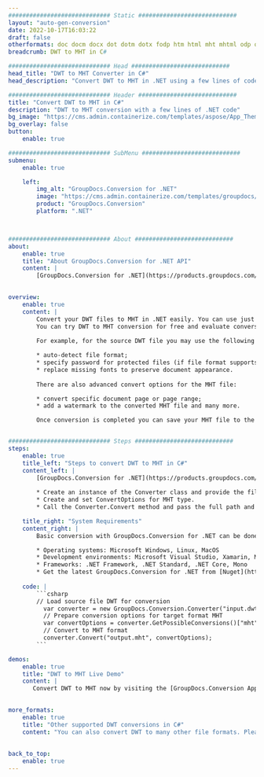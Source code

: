 ```yaml
---
############################# Static ############################
layout: "auto-gen-conversion"
date: 2022-10-17T16:03:22
draft: false
otherformats: doc docm docx dot dotm dotx fodp htm html mht mhtml odp odt otp pot potm potx pps ppsm ppsx ppt pptm pptx rtf
breadcrumb: DWT to MHT in C#

############################# Head ############################
head_title: "DWT to MHT Converter in C#"
head_description: "Convert DWT to MHT in .NET using a few lines of code. Use the GroupDocs Document Conversion API to convert over 160 file formats."

############################# Header ############################
title: "Convert DWT to MHT in C#"
description: "DWT to MHT conversion with a few lines of .NET code"
bg_image: "https://cms.admin.containerize.com/templates/aspose/App_Themes/V3/images/bg/header1.png"
bg_overlay: false
button:
    enable: true

############################# SubMenu ############################
submenu:
    enable: true

    left:
        img_alt: "GroupDocs.Conversion for .NET"
        image: "https://cms.admin.containerize.com/templates/groupdocs/images/product-logos/90x90-noborder/groupdocs-conversion-net.png"
        product: "GroupDocs.Conversion"
        platform: ".NET"



############################# About ############################
about:
    enable: true
    title: "About GroupDocs.Conversion for .NET API"
    content: |
        [GroupDocs.Conversion for .NET](https://products.groupdocs.com/conversion/net/) can be used to convert Microsoft Word, Excel, PowerPoint, PDF, Visio and other formats. GroupDocs.Conversion is a standalone API that is suitable for back-end and internal systems where high performance is required. It does not depend on any software such as Microsoft or Open Office.
    

overview:
    enable: true
    content: |
        Convert your DWT files to MHT in .NET easily. You can use just a couple of C# code lines in any platform of your choice like - Windows, Linux, macOS.
        You can try DWT to MHT conversion for free and evaluate conversion results quality.  Along with simple file conversion scenarios you can try more advanced options for loading source DWT file and for saving output MHT result. 
        
        For example, for the source DWT file you may use the following load options:

        * auto-detect file format;
        * specify password for protected files (if file format supports it);
        * replace missing fonts to preserve document appearance.
        
        There are also advanced convert options for the MHT file:

        * convert specific document page or page range;
        * add a watermark to the converted MHT file and many more.

        Once conversion is completed you can save your MHT file to the local file path or any third-party storage like FTP, Amazon S3, Google Drive, Dropbox etc. Please note - to convert DWT to MHT there is no need for any additional software installed - like MS Office, Open Office, Adobe Acrobat Reader etc.


############################# Steps ############################
steps:
    enable: true
    title_left: "Steps to convert DWT to MHT in C#"
    content_left: |
        [GroupDocs.Conversion for .NET](https://products.groupdocs.com/conversion/net/) makes it easy for developers to convert a DWT file to MHT with a few lines of code.
        
        * Create an instance of the Converter class and provide the file DWT with the full path
        * Create and set ConvertOptions for MHT type.
        * Call the Converter.Convert method and pass the full path and format (MHT) as a parameter

    title_right: "System Requirements"
    content_right: |
        Basic conversion with GroupDocs.Conversion for .NET can be done in just a few simple steps. Our APIs are supported on all major platforms and operating systems. Before executing the code below, make sure you have the following prerequisites installed on your system.

        * Operating systems: Microsoft Windows, Linux, MacOS
        * Development environments: Microsoft Visual Studio, Xamarin, MonoDevelop
        * Frameworks: .NET Framework, .NET Standard, .NET Core, Mono
        * Get the latest GroupDocs.Conversion for .NET from [Nuget](https://www.nuget.org/packages/groupdocs.conversion)
         
    code: |
        ```csharp    
        // Load source file DWT for conversion
          var converter = new GroupDocs.Conversion.Converter("input.dwt");
          // Prepare conversion options for target format MHT
          var convertOptions = converter.GetPossibleConversions()["mht"].ConvertOptions;
          // Convert to MHT format
          converter.Convert("output.mht", convertOptions);
        ```

demos:
    enable: true
    title: "DWT to MHT Live Demo"
    content: |
       Convert DWT to MHT now by visiting the [GroupDocs.Conversion App](https://products.groupdocs.app/conversion/family) website. Online demo has the following advantages
          

more_formats:
    enable: true
    title: "Other supported DWT conversions in C#"
    content: "You can also convert DWT to many other file formats. Please see the list below."
       
       
back_to_top:
    enable: true
---
```

